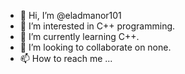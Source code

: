 - 👋 Hi, I’m @eladmanor101
- 👀 I’m interested in C++ programming.
- 🌱 I’m currently learning C++.
- 💞️ I’m looking to collaborate on none.
- 📫 How to reach me ...

<!---
eladmanor101/eladmanor101 is a ✨ special ✨ repository because its `README.md` (this file) appears on your GitHub profile.
You can click the Preview link to take a look at your changes.
--->
